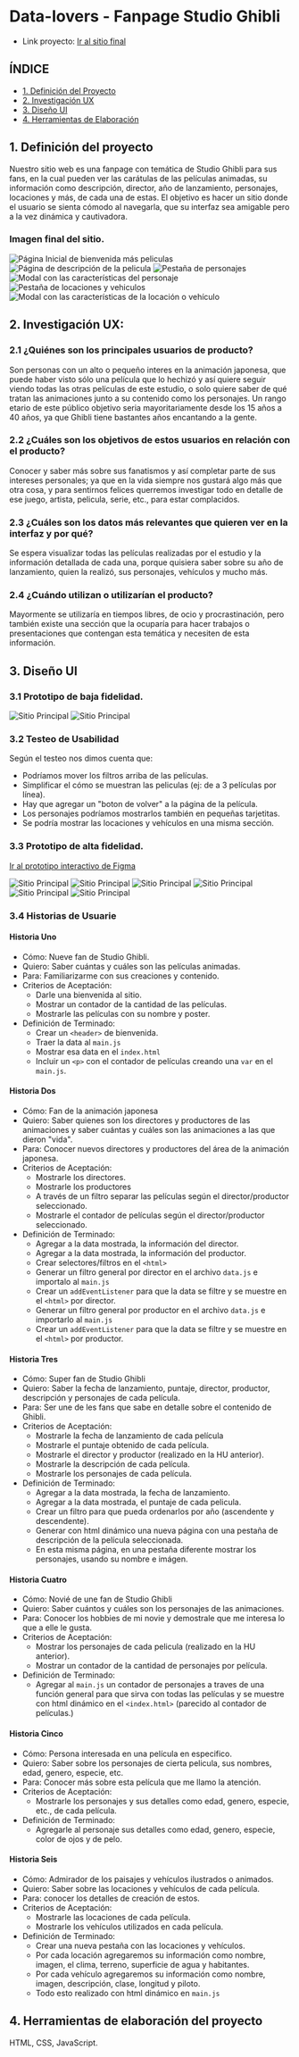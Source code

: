 # Data-lovers - Fanpage Studio Ghibli

- Link proyecto: [Ir al sitio final](https://kuveee.github.io/SCL019-data-lovers/src/index.html)

## ÍNDICE
- [1. Definición del Proyecto](#1-definición-del-proyecto)
- [2. Investigación UX](#2-investigación-ux)
- [3. Diseño UI](#3-diseño-ui)
- [4. Herramientas de Elaboración](#4-herramientas-de-elaboración-del-proyecto)


## 1. Definición del proyecto

Nuestro sitio web es una fanpage con temática de Studio Ghibli para sus fans, en la cual pueden ver las carátulas de las películas animadas, su información como descripción, director, año de lanzamiento, personajes, locaciones y más, de cada una de estas. El objetivo es hacer un sitio donde el usuario se sienta cómodo al navegarla, que su interfaz sea amigable pero a la vez dinámica y cautivadora.

### Imagen final del sitio.

![Página Inicial de bienvenida más peliculas](images/proyectoFinal1.jpeg)
![Página de descripción de la pelicula](images/proyectoFinal2.jpeg)
![Pestaña de personajes](images/proyectoFinal3.jpeg)
![Modal con las características del personaje](images/proyectoFinal4.jpeg)
![Pestaña de locaciones y vehiculos](images/proyectoFinal5.jpeg)
![Modal con las características de la locación o vehículo](images/proyectoFinal6.jpeg)

## 2. Investigación UX:
### 2.1 ¿Quiénes son los principales usuarios de producto?
Son personas con un alto o pequeño interes en la animación japonesa, que puede haber visto sólo una película que lo hechizó y así quiere seguir viendo todas las otras películas de este estudio, o solo quiere saber de qué tratan las animaciones junto a su contenido como los personajes. Un rango etario de este público objetivo seria mayoritariamente desde los 15 años a 40 años, ya que Ghibli tiene bastantes años encantando a la gente.

### 2.2 ¿Cuáles son los objetivos de estos usuarios en relación con el producto?
Conocer y saber más sobre sus fanatismos y así completar parte de sus intereses personales; ya que en la vida siempre nos gustará algo más que otra cosa, y para sentirnos felices querremos investigar todo en detalle de ese juego, artista, pelicula, serie, etc., para estar complacidos.

### 2.3 ¿Cuáles son los datos más relevantes que quieren ver en la interfaz y por qué?
Se espera visualizar todas las películas realizadas por el estudio y la información detallada de cada una, porque quisiera saber sobre su año de lanzamiento, quien la realizó, sus personajes, vehículos y mucho más.

### 2.4 ¿Cuándo utilizan o utilizarían el producto?
Mayormente se utilizaría en tiempos libres, de ocio y procrastinación, pero también existe una sección que la ocuparía para hacer trabajos o presentaciones que contengan esta temática y necesiten de esta información.

## 3. Diseño UI
### 3.1 Prototipo de baja fidelidad.

![Sitio Principal](images/protInicial-1.jpg)
![Sitio Principal](images/protInicial-2.jpg)

### 3.2 Testeo de Usabilidad

Según el testeo nos dimos cuenta que:
- Podríamos mover los filtros arriba de las películas.
- Simplificar el cómo se muestran las peliculas (ej: de a 3 películas por línea).
- Hay que agregar un "boton de volver" a la página de la película.
- Los personajes podríamos mostrarlos también en pequeñas tarjetitas.
- Se podría mostrar las locaciones y vehículos en una misma sección.

### 3.3 Prototipo de alta fidelidad.
[Ir al prototipo interactivo de Figma](https://www.figma.com/proto/mX3iAYNfEhZmFD4gl8lXrR/Data-Lovers-Studio-Ghibli?node-id=5%3A3&scaling=min-zoom&page-id=0%3A1&starting-point-node-id=5%3A3)

![Sitio Principal](images/protFinal1.jpg)
![Sitio Principal](images/protFinal2.jpg)
![Sitio Principal](images/protFinal3.jpg)
![Sitio Principal](images/protFinal3-1.jpg)
![Sitio Principal](images/protFinal4.jpg)
![Sitio Principal](images/protFinal4-1.jpg)

### 3.4 Historias de Usuarie
#### Historia Uno
- Cómo: Nueve fan de Studio Ghibli.
- Quiero: Saber cuántas y cuáles son las películas animadas.
- Para: Familiarizarme con sus creaciones y contenido.
- Criterios de Aceptación:
    - Darle una bienvenida al sitio.
    - Mostrar un contador de la cantidad de las películas.
    - Mostrarle las películas con su nombre y poster.
- Definición de Terminado:
    - Crear un `<header>` de bienvenida.
    - Traer la data al `main.js`
    - Mostrar esa data en el `index.html`
    - Incluir un `<p>` con el contador de películas creando una `var` en el `main.js`.

#### Historia Dos
- Cómo: Fan de la animación japonesa
- Quiero: Saber quienes son los directores y productores de las animaciones y saber cuántas y cuáles son las animaciones a las que dieron "vida".
- Para: Conocer nuevos directores y productores del área de la animación japonesa.
- Criterios de Aceptación:
    - Mostrarle los directores.
    - Mostrarle los productores
    - A través de un filtro separar las películas según el director/productor seleccionado.
    - Mostrarle el contador de películas según el director/productor seleccionado.
- Definición de Terminado:
    - Agregar a la data mostrada, la información del director.
    - Agregar a la data mostrada, la información del productor.
    - Crear selectores/filtros en el `<html>`
    - Generar un filtro general por director en el archivo `data.js` e importalo al `main.js`
    - Crear un `addEventListener` para que la data se filtre y se muestre en el `<html>` por director.
    - Generar un filtro general por productor en el archivo `data.js` e importarlo al `main.js`
    - Crear un `addEventListener` para que la data se filtre y se muestre en el `<html>` por productor.

#### Historia Tres
- Cómo: Super fan de Studio Ghibli
- Quiero: Saber la fecha de lanzamiento, puntaje, director, productor, descripción y personajes de cada película.
- Para: Ser une de les fans que sabe en detalle sobre el contenido de Ghibli.
- Criterios de Aceptación:
    - Mostrarle la fecha de lanzamiento de cada película
    - Mostrarle el puntaje obtenido de cada película.
    - Mostrarle el director y productor (realizado en la HU anterior).
    - Mostrarle la descripción de cada película.
    - Mostrarle los personajes de cada película.
- Definición de Terminado:
    - Agregar a la data mostrada, la fecha de lanzamiento.
    - Agregar a la data mostrada, el puntaje de cada pelicula.
    - Crear un filtro para que pueda ordenarlos por año (ascendente y descendente).
    - Generar con html dinámico una nueva página con una pestaña de descripción de la película seleccionada.
    - En esta misma página, en una pestaña diferente mostrar los personajes, usando su nombre e imágen.

#### Historia Cuatro
- Cómo: Novié de une fan de Studio Ghibli
- Quiero: Saber cuántos y cuáles son los personajes de las animaciones.
- Para: Conocer los hobbies de mi novie y demostrale que me interesa lo que a elle le gusta.
- Criterios de Aceptación:
    - Mostrar los personajes de cada pelicula (realizado en la HU anterior).
    - Mostrar un contador de la cantidad de personajes por película.
- Definición de Terminado:
    - Agregar al `main.js` un contador de personajes a traves de una función general para que sirva con todas las películas y se muestre con html dinámico en el `<index.html>` (parecido al contador de películas.)

#### Historia Cinco
- Cómo: Persona interesada en una película en especifico.
- Quiero: Saber sobre los personajes de cierta pelicula, sus nombres, edad, genero, especie, etc.
- Para: Conocer más sobre esta película que me llamo la atención.
- Criterios de Aceptación:
    - Mostrarle los personajes y sus detalles como edad, genero, especie, etc., de cada película.
- Definición de Terminado:
    - Agregarle al personaje sus detalles como edad, genero, especie, color de ojos y de pelo.

#### Historia Seis
- Cómo: Admirador de los paisajes y vehículos ilustrados o animados.
- Quiero: Saber sobre las locaciones y vehículos de cada película.
- Para: conocer los detalles de creación de estos.
- Criterios de Aceptación:
    - Mostrarle las locaciones de cada película.
    - Mostrarle los vehículos utilizados en cada película.
- Definición de Terminado:
    - Crear una nueva pestaña con las locaciones y vehículos.
    - Por cada locación agregaremos su información como nombre, imagen, el clima, terreno, superficie de agua y habitantes.
    - Por cada vehículo agregaremos su información como nombre, imagen, descripción, clase, longitud y piloto.
    - Todo esto realizado con html dinámico en `main.js`

## 4. Herramientas de elaboración del proyecto

HTML, CSS, JavaScript.
